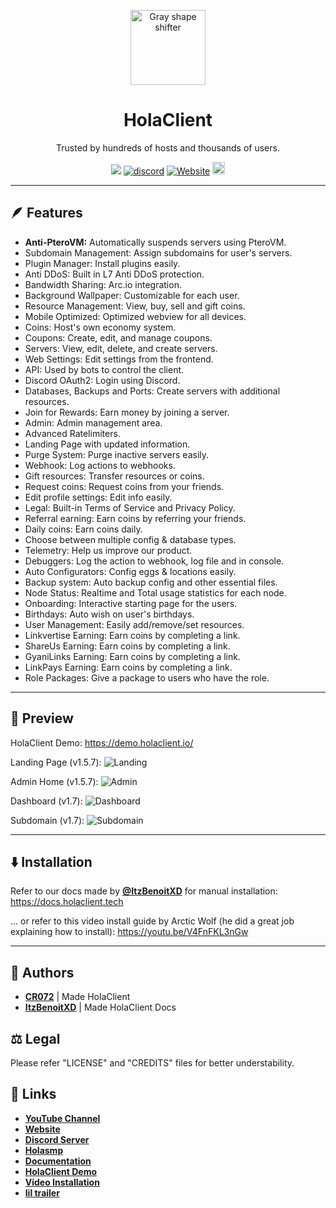 <p align="center">
  <img src="https://media.discordapp.net/attachments/1082632266506850344/1108449684709703770/image.png" alt="Gray shape shifter" height="120" style="max-width: 100%;">
</p>
<h1 align="center" tabindex="-1" dir="auto">HolaClient</h1>
<p align="center" dir="auto">Trusted by hundreds of hosts and thousands of users.</p>
<p align="center">
  <a><img src="https://img.shields.io/github/downloads/CR072/HolaClient/total?color=blue&label=Downloads"/></a>
  <a href="https://discord.gg/CvqRH9TrYK"><img src="https://img.shields.io/discord/1038719273658499072?color=blue&label=Discord&logo=HolaClient&logoColor=blue" alt="discord" /></a>
  <a href="https://docs.holaclient.tech"><img alt="Website" src="https://img.shields.io/website?down_color=lightred&down_message=Offline&label=Docs&up_color=blue&up_message=Online&url=https%3A%2F%2Fholaclient.tech%2F"></a>
  <a  href="https://github.com/CR072/HolaClient/stargazers"><img src="https://img.shields.io/github/stars/CR072/HolaClient?label=Stars %E2%AD%90" height="20"/></a>
</p>

---

## 🪶 Features
- **Anti-PteroVM:** Automatically suspends servers using PteroVM.
- Subdomain Management: Assign subdomains for user's servers.
- Plugin Manager: Install plugins easily.
- Anti DDoS: Built in L7 Anti DDoS protection.
- Bandwidth Sharing: Arc.io integration.
- Background Wallpaper: Customizable for each user.
- Resource Management: View, buy, sell and gift coins.
- Mobile Optimized: Optimized webview for all devices.
- Coins: Host's own economy system.
- Coupons: Create, edit, and manage coupons.
- Servers: View, edit, delete, and create servers.
- Web Settings: Edit settings from the frontend.
- API: Used by bots to control the client.
- Discord OAuth2: Login using Discord.
- Databases, Backups and Ports: Create servers with additional resources.
- Join for Rewards: Earn money by joining a server.
- Admin: Admin management area.
- Advanced Ratelimiters.
- Landing Page with updated information.
- Purge System: Purge inactive servers easily.
- Webhook: Log actions to webhooks.
- Gift resources: Transfer resources or coins.
- Request coins: Request coins from your friends.
- Edit profile settings: Edit info easily.
- Legal: Built-in Terms of Service and Privacy Policy.
- Referral earning: Earn coins by referring your friends.
- Daily coins: Earn coins daily.
- Choose between multiple config & database types.
- Telemetry: Help us improve our product.
- Debuggers: Log the action to webhook, log file and in console.
- Auto Configurators: Config eggs & locations easily.
- Backup system: Auto backup config and other essential files.
- Node Status: Realtime and Total usage statistics for each node.
- Onboarding: Interactive starting page for the users.
- Birthdays: Auto wish on user's birthdays.
- User Management: Easily add/remove/set resources.
- Linkvertise Earning: Earn coins by completing a link.
- ShareUs Earning: Earn coins by completing a link.
- GyaniLinks Earning: Earn coins by completing a link.
- LinkPays Earning: Earn coins by completing a link.
- Role Packages: Give a package to users who have the role.
---


## 👀 Preview
HolaClient Demo: https://demo.holaclient.io/

Landing Page (v1.5.7):
![Landing](https://github.com/HolaClient/HolaClient/assets/102372274/1b55d706-b4fb-41f7-a2a9-0f82d21a1a75)

Admin Home (v1.5.7):
![Admin](https://github.com/HolaClient/HolaClient/assets/102372274/f0319979-0375-4d0b-9005-9b42bb229701)

Dashboard (v1.7):
![Dashboard](https://github.com/HolaClient/HolaClient/assets/102372274/d0a82c16-4a72-4558-9945-bef4130145f1)

Subdomain (v1.7):
![Subdomain](https://github.com/HolaClient/HolaClient/assets/102372274/6db15761-a9a5-4c69-95d8-df6020696b37)

---

## ⬇️ Installation
Refer to our docs made by [**@ItzBenoitXD**](https://github.com/ItzBenoitXD) for manual installation: https://docs.holaclient.tech

... or refer to this video install guide by Arctic Wolf (he did a great job explaining how to install): https://youtu.be/V4FnFKL3nGw
    
---

## 📝 Authors
- [**CR072**](https://github.com/CR072) | Made HolaClient
- [**ItzBenoitXD**](https://github.com/ItzBenoitXD) | Made HolaClient Docs
    
## ⚖️  Legal
Please refer "LICENSE" and "CREDITS" files for better understability.

## 🔗 Links
- [**YouTube Channel**](https://youtube.com/@holallc)
- [**Website**](https://holaclient.tech)
- [**Discord Server**](https://discord.gg/ne8JwpGpX3)
- [**Holasmp**](https://discord.gg/Dms5dsmVAs)
- [**Documentation**](https://docs.holaclient.tech)
- [**HolaClient Demo**](https://demo.holaclient.tech)
- [**Video Installation**](https://youtu.be/V4FnFKL3nGw)
- [**lil trailer**](https://www.youtube.com/watch?v=66-wZzYsb-w&pp=ygUKaG9sYWNsaWVudA%3D%3D)
